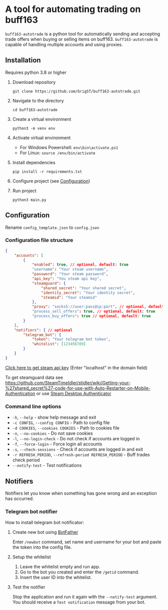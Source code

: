A tool for automating trading on buff163
=====

`buff163-autotrade` is a python tool for automatically sending and
accepting trade offers when buying or selling items on buff163.
`buff163-autotrade` is capable of handling multiple accounts and using proxies.

## Installation

Requires python 3.8 or higher

1. Download repository

    `git clone https://github.com/GrigST/buff163-autotrade.git`

2. Navigate to the directory

    `cd buff163-autotrade`

3. Create a virtual environment

    `python3 -m venv env`

4. Activate virtual environment

    - For Windows Powershell: `env\bin\activate.ps1`
    - For Linux: `source /env/bin/activate`

5. Install dependencies

    `pip install -r requirements.txt`

6. Configure project (see [Configuration](#configuration))

7. Run project

    `python3 main.py`

## Configuration

Rename `config_template.json` to `config.json`

### Configuration file structure

``` json
{
    "accounts": [
        {
            "enabled": true, // optional, default: true
            "username": "Your steam username",
            "password": "Your steam password",
            "api_key": "You steam api key",
            "steamguard": {
                "shared_secret": "Your shared secret",
                "identity_secret": "Your identity secret",
                "steamid": "Your steamid"
            },
            "proxy": "socks5://user:pass@ip:port", // optional, default: null
            "process_sell_offers": true, // optional, default: true
            "process_buy_offers": true // optional, default: true
        }
    ],
    "notifiers": { // optional
        "telegram_bot": {
            "token": "Your telegram bot token",
            "whitelist": [123456789]
        }
    }
}
```

[Click here to get steam api key](https://steamcommunity.com/dev/apikey)
(Enter "localhost" in the domain field)

To get steamguard data see https://github.com/SteamTimeIdler/stidler/wiki/Getting-your-%27shared_secret%27-code-for-use-with-Auto-Restarter-on-Mobile-Authentication
or use [Steam Desktop Authenticator](https://github.com/Jessecar96/SteamDesktopAuthenticator)

### Command line options

- `-h`, `--help` - show help message and exit
- `-c CONFIG`, `--config CONFIG` - Path to config file
- `-d COOKIES`, `--cookies COOKIES` - Path to cookies file
- `-n`, `--no-cookies` - Do not save cookies
- `-l`, `--no-login-check` - Do not check if accounts are logged in
- `-f`, `--force-login` - Force login all accounts
- `-s`, `--check-sessions` - Check if accounts are logged in and exit
- `-r REFRESH_PERIOD`, `--refresh-period REFRESH_PERIOD` - Buff trades check period
- `--notify-test` - Test notifications

## Notifiers

Notifiers let you know when something has gone wrong and an exception has occurred.

### Telegram bot notifier

How to install telegram bot notificator:

1. Create new bot using [BotFather](https://t.me/BotFather)

    Enter `/newbot` command, set name and username for your bot and
    paste the token into the config file.

2. Setup the whitelist

    1. Leave the whitelist empty and run app.
    2. Go to the bot you created and enter the `/getid` command.
    3. Insert the user ID into the whitelist.

3. Test the notifier

    Stop the application and run it again with the `--notify-test` argument.
    You should receive a `Test notification` message from your bot.
